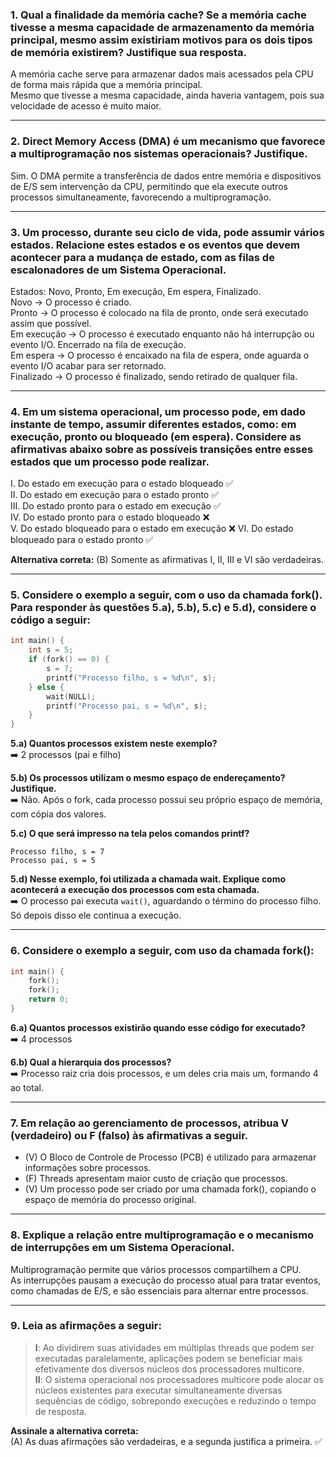 ### **1. Qual a finalidade da memória cache? Se a memória cache tivesse a mesma capacidade de armazenamento da memória principal, mesmo assim existiriam motivos para os dois tipos de memória existirem? Justifique sua resposta.**

A memória cache serve para armazenar dados mais acessados pela CPU de forma mais rápida que a memória principal.  
Mesmo que tivesse a mesma capacidade, ainda haveria vantagem, pois sua velocidade de acesso é muito maior.

---

### **2. Direct Memory Access (DMA) é um mecanismo que favorece a multiprogramação nos sistemas operacionais? Justifique.**

Sim. O DMA permite a transferência de dados entre memória e dispositivos de E/S sem intervenção da CPU, permitindo que ela execute outros processos simultaneamente, favorecendo a multiprogramação.

---

### **3. Um processo, durante seu ciclo de vida, pode assumir vários estados. Relacione estes estados e os eventos que devem acontecer para a mudança de estado, com as filas de escalonadores de um Sistema Operacional.**

Estados: Novo, Pronto, Em execução, Em espera, Finalizado. <br>
Novo -> O processo é criado. <br>
Pronto -> O processo é colocado na fila de pronto, onde será executado assim que possível. <br>
Em execução -> O processo é executado enquanto não há interrupção ou evento I/O. Encerrado na fila de execução. <br>
Em espera -> O processo é encaixado na fila de espera, onde aguarda o evento I/O acabar para ser retornado. <br>
Finalizado -> O processo é finalizado, sendo retirado de qualquer fila. <br>

---

### **4. Em um sistema operacional, um processo pode, em dado instante de tempo, assumir diferentes estados, como: em execução, pronto ou bloqueado (em espera). Considere as afirmativas abaixo sobre as possíveis transições entre esses estados que um processo pode realizar.**

I. Do estado em execução para o estado bloqueado ✅  
II. Do estado em execução para o estado pronto ✅  
III. Do estado pronto para o estado em execução ✅  
IV. Do estado pronto para o estado bloqueado ❌  
V. Do estado bloqueado para o estado em execução ❌
VI. Do estado bloqueado para o estado pronto ✅  

**Alternativa correta:** (B) Somente as afirmativas I, II, III e VI são verdadeiras.

---

### **5. Considere o exemplo a seguir, com o uso da chamada fork(). Para responder às questões 5.a), 5.b), 5.c) e 5.d), considere o código a seguir:**

```c
int main() {
    int s = 5;
    if (fork() == 0) {
        s = 7;
        printf("Processo filho, s = %d\n", s);
    } else {
        wait(NULL);
        printf("Processo pai, s = %d\n", s);
    }
}
```

**5.a) Quantos processos existem neste exemplo?**  
➡️ 2 processos (pai e filho)

**5.b) Os processos utilizam o mesmo espaço de endereçamento? Justifique.**  
➡️ Não. Após o fork, cada processo possui seu próprio espaço de memória, com cópia dos valores.

**5.c) O que será impresso na tela pelos comandos printf?**  
```
Processo filho, s = 7
Processo pai, s = 5
```

**5.d) Nesse exemplo, foi utilizada a chamada wait. Explique como acontecerá a execução dos processos com esta chamada.**  
➡️ O processo pai executa `wait()`, aguardando o término do processo filho. Só depois disso ele continua a execução.

---

### **6. Considere o exemplo a seguir, com uso da chamada fork():**

```c
int main() {
    fork();
    fork();
    return 0;
}
```

**6.a) Quantos processos existirão quando esse código for executado?**  
➡️ 4 processos

**6.b) Qual a hierarquia dos processos?**  
➡️ Processo raiz cria dois processos, e um deles cria mais um, formando 4 ao total.

---

### **7. Em relação ao gerenciamento de processos, atribua V (verdadeiro) ou F (falso) às afirmativas a seguir.**

- (V) O Bloco de Controle de Processo (PCB) é utilizado para armazenar informações sobre processos.  
- (F) Threads apresentam maior custo de criação que processos.  
- (V) Um processo pode ser criado por uma chamada fork(), copiando o espaço de memória do processo original.

---

### **8. Explique a relação entre multiprogramação e o mecanismo de interrupções em um Sistema Operacional.**

Multiprogramação permite que vários processos compartilhem a CPU.  
As interrupções pausam a execução do processo atual para tratar eventos, como chamadas de E/S, e são essenciais para alternar entre processos.

---

### **9. Leia as afirmações a seguir:**

> **I**: Ao dividirem suas atividades em múltiplas threads que podem ser executadas paralelamente, aplicações podem se beneficiar mais efetivamente dos diversos núcleos dos processadores multicore.  
> **II**: O sistema operacional nos processadores multicore pode alocar os núcleos existentes para executar simultaneamente diversas sequências de código, sobrepondo execuções e reduzindo o tempo de resposta.

**Assinale a alternativa correta:**  
(A) As duas afirmações são verdadeiras, e a segunda justifica a primeira. ✅
